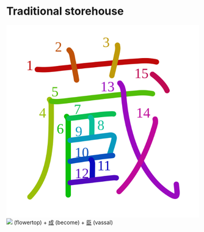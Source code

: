 # Traditional storehouse
![8535](Kanji/kanji-colorize/8535.svg)
![](http://www.kanjidamage.com/assets/radsmall/flower-303d55c2aa8534ab3d1d8290588d7c1462971c974af29d9210696326646feb14.jpg) (flowertop) + [成](Kanji/kanji-dict/成.md) (become) + [臣](Kanji/kanji-dict/臣.md) (vassal) 